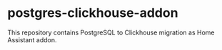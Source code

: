 # postgres-clickhouse-addon
This repository contains PostgreSQL to Clickhouse migration as Home Assistant addon.
